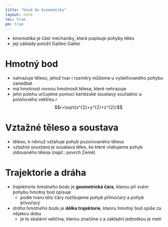 ```yaml
---
title: "Úvod do kinematiky"
layout: note
toc: true
pm: true
---
```

- _kinematika_ je část mechaniky, která popisuje pohyby těles
- její základy položil Galileo Galilei
# Hmotný bod
- nahrazuje těleso, jehož tvar i rozměry můžeme u vyšetřovaného pohybu zanedbat
- má hmotnost rovnou hmotnosti tělesa, které nehrazuje
- jeho polohu určujeme pomocí kartézské soustavy souřadnic a polohového vektrou $r$
$$r=\sqrt{x^{2}+y^{2}+z^{2}}$$
# Vztažné těleso a soustava
- těleso, k němuž vztahuje pohyb pozorovaného tělesa
- _vztažná soustava_ je souatava těles, ke které vtahujeme pohyb sldovaného tělesa (např.: povrch Země)
# Trajektorie a dráha
- _trajektrorie hmotného bodu_ je **geometrická čára**, kterou při svém pohybu hmotný bod opisuje
    - podle tvaru této čáry rozlišujeme _pohyb přímočarý_ a _pohyb křivočarý_
- _dráha hmotného bodu_ je **délka trajektorie**, kteoru hmotný bod opíše za nějakou dobu
    - je to skalární veličina, kterou značíme $s$ a základní jednotkou je metr